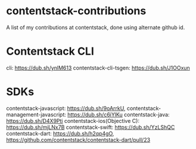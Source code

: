 # contentstack-contributions
A list of my contributions at contentstack, done using alternate github id.

# Contentstack CLI
cli: https://dub.sh/ynlM613
contentstack-cli-tsgen: https://dub.sh/J1OOxun

# SDKs
contentstack-javascript: https://dub.sh/9oArrkU, contentstack-management-javascript: https://dub.sh/c6iYlKu
contentstack-java: https://dub.sh/D4X9Pti
contentstack-ios(Objective C): https://dub.sh/mjLNx7B
contentstack-swift: https://dub.sh/YzLShQC
contentstack-dart: https://dub.sh/h2qp4gO, https://github.com/contentstack/contentstack-dart/pull/23

